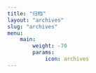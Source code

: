 ```yaml
---
title: "归档"
layout: "archives"
slug: "archives"
menu:
    main:
        weight: -70
        params:
            icon: archives
---
```


